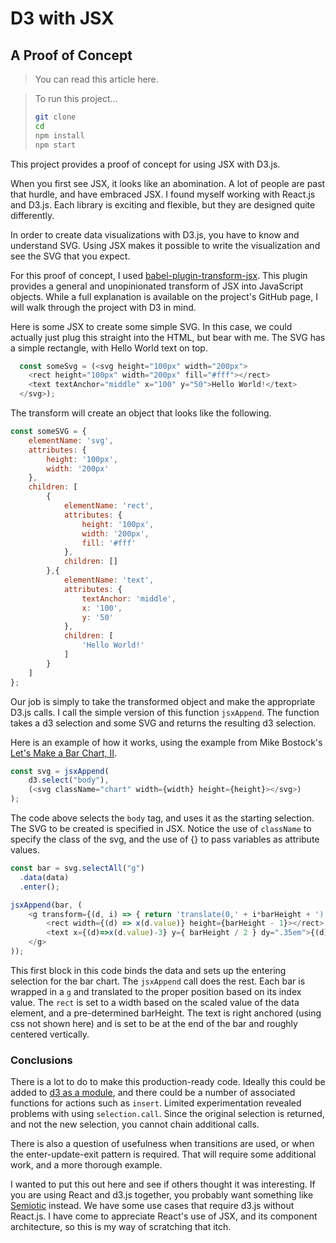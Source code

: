 # D3 with JSX
## A Proof of Concept

> You can read this article here.

> To run this project...
> ```bash
>git clone 
>cd 
>npm install
>npm start
> ```

This project provides a proof of concept for using JSX with D3.js.

When you first see JSX, it looks like an abomination. A lot of people are past that hurdle, and have embraced JSX.  I found myself working with React.js and D3.js.  Each library is exciting and flexible, but they are designed quite differently.  

In order to create data visualizations with D3.js, you have to know and understand SVG. Using JSX makes it possible to write the visualization and see the SVG that you expect. 

For this proof of concept, I used [babel-plugin-transform-jsx](https://github.com/calebmer/node_modules/tree/master/babel-plugin-transform-jsx).  This plugin provides a general and unopinionated transform of JSX into JavaScript objects. While a full explanation is available on the project's GitHub page, I will walk through the project with D3 in mind.

Here is some JSX to create some simple SVG.  In this case, we could actually just plug this straight into the HTML, but bear with me. The SVG has a simple rectangle, with Hello World text on top.

```JavaScript
  const someSvg = (<svg height="100px" width="200px">
    <rect height="100px" width="200px" fill="#fff"></rect>    
    <text textAnchor="middle" x="100" y="50">Hello World!</text>
  </svg>);
```

The transform will create an object that looks like the following.
```JavaScript
const someSVG = {
    elementName: 'svg',
    attributes: {
        height: '100px',
        width: '200px'        
    },
    children: [
        {
            elementName: 'rect',
            attributes: {
                height: '100px',
                width: '200px',
                fill: '#fff'
            },
            children: []
        },{
            elementName: 'text',
            attributes: {
                textAnchor: 'middle',
                x: '100',
                y: '50'
            },
            children: [
                'Hello World!'
            ]
        }
    ]
};
```
Our job is simply to take the transformed object and make the appropriate D3.js calls.  I call the simple version of this function <code>jsxAppend</code>. The function takes a d3 selection and some SVG and returns the resulting d3 selection. 

Here is an example of how it works, using the example from Mike Bostock's [Let's Make a Bar Chart, II](https://bost.ocks.org/mike/bar/2/).

```JavaScript
const svg = jsxAppend(
    d3.select("body"), 
    (<svg className="chart" width={width} height={height}></svg>)
);
```
The code above selects the <code>body</code> tag, and uses it as the starting selection.  The SVG to be created is specified in JSX.  Notice the use of <code>className</code> to specify the class  of the svg, and the use of {} to pass variables as attribute values.

```JavaScript
const bar = svg.selectAll("g")
  .data(data)
  .enter();

jsxAppend(bar, (
    <g transform={(d, i) => { return 'translate(0,' + i*barHeight + ')';}}>
        <rect width={(d) => x(d.value)} height={barHeight - 1}></rect>
        <text x={(d)=>x(d.value)-3} y={ barHeight / 2 } dy=".35em">{(d) => d.value}</text>
    </g>
));
```
This first block in this code binds the data and sets up the entering selection for the bar chart. The <code>jsxAppend</code> call does the rest.  Each bar is wrapped in a <code>g</code> and translated to the proper position based on its index value.  The <code>rect</code> is set to a width based on the scaled value of the data element, and a pre-determined barHeight.  The text is right anchored (using css not shown here) and is set to be at the end of the bar and roughly centered vertically.

### Conclusions
There is a lot to do to make this production-ready code.  Ideally this could be added to [d3 as a module](https://bost.ocks.org/mike/d3-plugin/), and there could be a number of associated functions for actions such as <code>insert</code>.  Limited experimentation revealed problems with using <code>selection.call</code>. Since the original selection is returned, and not the new selection, you cannot chain additional calls.

There is also a question of usefulness when transitions are used, or when the enter-update-exit pattern is required.  That will require some additional work, and a more thorough example.

I wanted to put this out here and see if others thought it was interesting.  If you are using React and d3.js together, you probably want something like [Semiotic](https://github.com/emeeks/semiotic) instead.  We have some use cases that require d3.js without React.js.  I have come to appreciate React's use of JSX, and its component architecture, so this is my way of scratching that itch.

